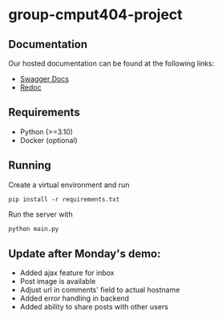 # group-cmput404-project

## Documentation

Our hosted documentation can be found at the following links:

- [Swagger Docs](https://cmput404-social.herokuapp.com/docs)
- [Redoc](https://cmput404-social.herokuapp.com/redoc)

## Requirements

- Python (>=3.10)
- Docker (optional)

## Running

Create a virtual environment and run

```
pip install -r requirements.txt
```

Run the server with

```py
python main.py
```

## Update after Monday's demo:

- Added ajax feature for inbox
- Post image is available
- Adjust url in comments' field to actual hostname
- Added error handling in backend
- Added ability to share posts with other users
